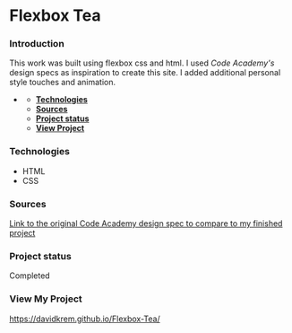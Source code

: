 # **Flexbox Tea**

### **Introduction**
This work was built using flexbox css and html. I used *Code Academy's* design specs as inspiration to create this site. I added additional personal style touches and animation.
- [](#)

    - [**Technologies**](#technologies)
    - [**Sources**](#sources)
    - [**Project status**](#project-status)
    - [**View Project**](#other-information)

### **Technologies**

- HTML
- CSS

  
### **Sources**
[Link to the original Code Academy design spec to compare to my finished project](https://content.codecademy.com/courses/freelance-1/unit-4/img-tea-cozy-redline.jpg)

  
### **Project status**
Completed

### **View My Project**
https://davidkrem.github.io/Flexbox-Tea/

